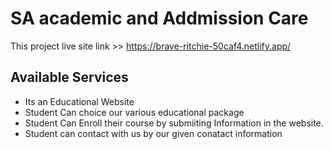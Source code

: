 # SA academic and Addmission Care

This project live site link >> https://brave-ritchie-50caf4.netlify.app/

## Available Services

* Its an Educational Website
* Student Can  choice our various educational package
* Student Can Enroll their course by submiiting Information in the website.
* Student can contact with us by our given conatact information
